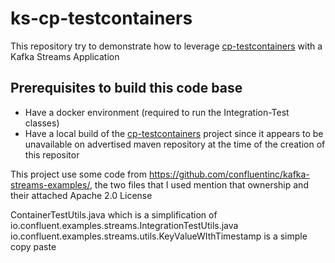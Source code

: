 # ks-cp-testcontainers

This repository try to demonstrate how to leverage [cp-testcontainers](https://github.com/testcontainers-all-things-kafka/cp-testcontainers) 
with a Kafka Streams Application

## Prerequisites to build this code base

- Have a docker environment (required to run the Integration-Test classes)
- Have a local build of the [cp-testcontainers](https://github.com/testcontainers-all-things-kafka/cp-testcontainers) project since it appears to be unavailable on advertised maven repository at the time of the creation of this repositor


This project use some code from https://github.com/confluentinc/kafka-streams-examples/, the two files that I used mention that ownership and their attached Apache 2.0 License

ContainerTestUtils.java which is a simplification of io.confluent.examples.streams.IntegrationTestUtils.java
io.confluent.examples.streams.utils.KeyValueWIthTimestamp is a simple copy paste

